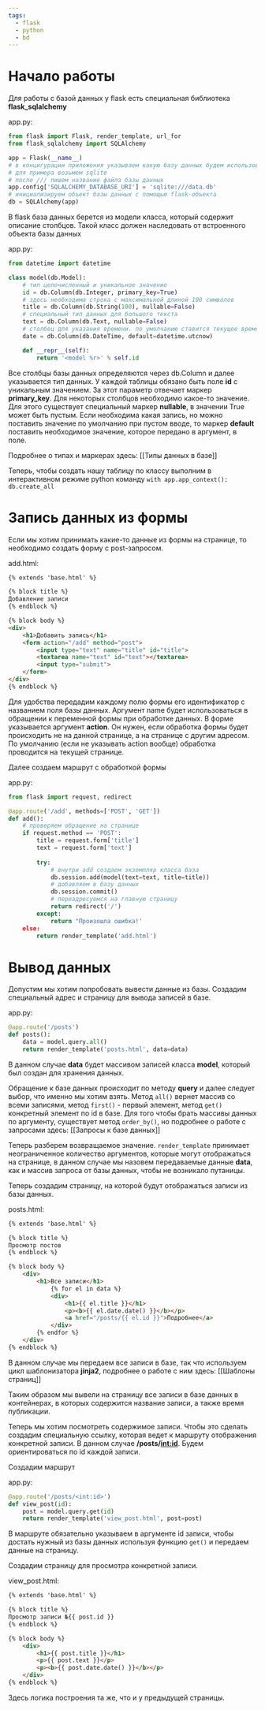 ```yaml
---
tags:
  - flask
  - python
  - bd
---
```

# Начало работы
Для работы с базой данных у flask есть специальная библиотека **flask_sqlalchemy**

app.py:
```python
from flask import Flask, render_template, url_for
from flask_sqlalchemy import SQLAlchemy

app = Flask(__name__)
# в концигурации приложения указываем какую базу данных будем использовать
# для примера возьмем sqlite
# после /// пишем название файла базы данных
app.config['SQLALCHEMY_DATABASE_URI'] = 'sqlite:///data.db'
# инициализируем объект базы данных с помощью flask-объекта
db = SQLAlchemy(app)
```

В flask база данных берется из модели класса, который содержит описание столбцов. Такой класс должен наследовать от встроенного объекта базы данных

app.py:
```python
from datetime import datetime

class model(db.Model):
	# тип целочисленный и уникальное значение
	id = db.Column(db.Integer, primary_key=True)
	# здесь необходима строка с максимальной длиной 100 символов
	title = db.Column(db.String(100), nullable=False)
	# специальный тип данных для большого текста
	text = db.Column(db.Text, nullable=False)
	# столбец для указания времени. по умолчанию ставится текущее время на сервере
	date = db.Column(db.DateTime, default=datetime.utcnow)

	def __repr__(self):
		return '<model %r>' % self.id
```

Все столбцы базы данных определяются через db.Column и далее указывается тип данных.
У каждой таблицы обязано быть поле **id** с уникальным значением. За этот параметр отвечает маркер **primary_key**. 
Для некоторых столбцов необходимо какое-то значение. Для этого существует специальный маркер **nullable**, в значении True может быть пустым. Если необходима какая запись, но можно поставить значение по умолчанию при пустом вводе, то маркер **default** поставить необходимое значение, которое передано в аргумент, в поле.

Подробнее о типах и маркерах здесь: [[Типы данных в базе]]

Теперь, чтобы создать нашу таблицу по классу выполним в интерактивном режиме python команду ```with app.app_context(): db.create_all ```

# Запись данных из формы
Если мы хотим принимать какие-то данные из формы на странице, то необходимо создать форму с post-запросом.

add.html:
```html
{% extends 'base.html' %}

{% block title %}
Добавление записи
{% endblock %}

{% block body %}
<div>
	<h1>Добавить запись</h1>
	<form action="/add" method="post">
		<input type="text" name="title" id="title">
		<textarea name="text" id="text"></textarea>
		<input type="submit">
	</form>
</div>
{% endblock %}
```

Для удобства передадим каждому полю формы его идентификатор с названием поля базы данных. Аргумент name будет использоваться в обращении к переменной формы при обработке данных.
В форме указывается аргумент **action**. Он нужен, если обработка формы будет происходить не на данной странице, а на странице с другим адресом. По умолчанию (если не указывать action вообще) обработка проводится на текущей странице.

Далее создаем маршрут с обработкой формы

app.py:
```python
from flask import request, redirect

@app.route('/add', methods=['POST', 'GET'])
def add():
	# проверяем обращение на странице
	if request.method == 'POST':
		title = request.form['title']
		text = request.form['text']
		  
		try:
			# внутри add создаем экземпляр класса база
			db.session.add(model(text=text, title=title))
			# добавляем в базу данных
			db.session.commit()
			# переадресуемся на главную страницу
			return redirect('/')
		except:
			return "Произошла ошибка!'
	else:
		return render_template('add.html')
```

# Вывод данных
Допустим мы хотим попробовать вывести данные из базы.
Создадим специальный адрес и страницу для вывода записей в базе.

app.py:
```python
@app.route('/posts')
def posts():
	data = model.query.all()
	return render_template('posts.html', data=data)
```

В данном случае **data** будет массивом записей класса **model**, который был создан для хранения данных.

Обращение к базе данных происходит по методу **query**  и далее следует выбор, что именно мы хотим взять. Метод ```all()``` вернет массив со всеми записями, метод ```first()``` - первый элемент, метод ```get()``` конкретный элемент по id в базе. Для того чтобы брать массивы данных по аргументу, существует метод ```order_by()```, но подробнее о работе с запросами здесь: [[Запросы к базе данных]]

Теперь разберем возвращаемое значение. ```render_template``` принимает неограниченное количество аргументов, которые могут отображаться на странице, в данном случае мы назовем передаваемые данные **data**, как и массив запроса от базы данных, чтобы не возникало путаницы.

Теперь создадим страницу, на которой будут отображаться записи из базы данных.

posts.html:
```html
{% extends 'base.html' %}

{% block title %}
Просмотр постов
{% endblock %}

{% block body %}
	<div>
		<h1>Все записи</h1>
			{% for el in data %}
			<div>
				<h1>{{ el.title }}</h1>
				<p><b>{{ el.date.date() }}</b></p>
				<a href="/posts/{{ el.id }}">Подробнее</a>
			</div>
		{% endfor %}
	</div>
{% endblock %}
```

В данном случае мы передаем все записи в базе, так что используем цикл шаблонизатора **jinja2**, подробнее о работе с ним здесь: [[Шаблоны страниц]]

Таким образом мы вывели на страницу все записи в базе данных в контейнерах, в которых содержится название записи, а также время публикации.

Теперь мы хотим посмотреть содержимое записи. Чтобы это сделать создадим специальную ссылку, которая ведет к маршруту отображения конкретной записи. В данном случае **/posts/<int:id>**. Будем ориентироваться по id каждой записи.

Создадим маршрут

app.py:
```python
@app.route('/posts/<int:id>')
def view_post(id):
	post = model.query.get(id)
	return render_template('view_post.html', post=post)
```

В маршруте обязательно указываем в аргументе id записи, чтобы достать нужный из базы данных используя функцию ```get()``` и передаем данные на страницу.

Создадим страницу для просмотра конкретной записи.

view_post.html:
```html
{% extends 'base.html' %}

{% block title %}
Просмотр записи №{{ post.id }}
{% endblock %}

{% block body %}
	<div>
		<h1>{{ post.title }}</h1>
		<p>{{ post.text }}</p>
		<p><b>{{ post.date.date() }}</b></p>
	</div>
{% endblock %}
```

Здесь логика построения та же, что и у предыдущей страницы.